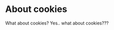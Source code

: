 About cookies
==============================================

What about cookies?
Yes.. what about cookies???
